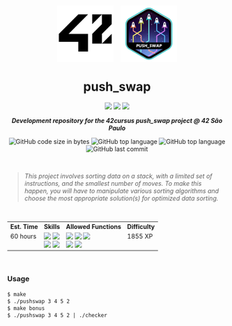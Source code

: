 <p align="center">
	<img width="130px;" src="https://raw.githubusercontent.com/iwillenshofer/resources/main/images/42_logo_black.svg" align="center" alt="42" />&nbsp;&nbsp;&nbsp;
	<img width="130px" src="https://raw.githubusercontent.com/iwillenshofer/resources/main/achievements/push_swap.png" align="center" alt="push_swap" />
	<h1 align="center">push_swap</h1>
</p>
<p align="center">
	<img src="https://img.shields.io/badge/Success-84/100_✓-gray.svg?colorA=61c265&colorB=4CAF50&style=for-the-badge">
	<img src="https://img.shields.io/badge/Linux-FCC624?style=for-the-badge&logo=linux&logoColor=black">
	<img src="https://img.shields.io/badge/mac%20os-000000?style=for-the-badge&logo=apple&logoColor=white">
</p>

<p align="center">
	<b><i>Development repository for the 42cursus push_swap project @ 42 São Paulo</i></b><br>
</p>

<p align="center">
	<img alt="GitHub code size in bytes" src="https://img.shields.io/github/languages/code-size/iwillenshofer/push_swap?color=blueviolet" />
	<img alt="GitHub top language" src="https://img.shields.io/github/languages/top/iwillenshofer/push_swap?color=blue" />
	<img alt="GitHub top language" src="https://img.shields.io/github/commit-activity/t/iwillenshofer/push_swap?color=brightgreen" />
	<img alt="GitHub last commit" src="https://img.shields.io/github/last-commit/iwillenshofer/push_swap?color=brightgreen" />
</p>
<br>

> _This project involves sorting data on a stack, with a limited set of instructions, and the smallest number of moves. To make this happen, you will have to manipulate various sorting algorithms and choose the most appropriate solution(s) for optimized data sorting._



<br>

<p align="center">
	<table>
		<tr>
			<td><b>Est. Time</b></td>
			<td><b>Skills</b></td>
			<td><b>Allowed Functions</b></td>
			<td><b>Difficulty</b></td>
		</tr>
		<tr>
			<td valign="top">60 hours</td>
			<td valign="top">
<img src="https://img.shields.io/badge/Unix-555">
<img src="https://img.shields.io/badge/Algorithms & AI-555"><br>
<img src="https://img.shields.io/badge/Imperative programming-555">
<img src="https://img.shields.io/badge/Rigor-555">
			</td>
			<td valign="top">
<img src="https://img.shields.io/badge/write()-lightgrey">
<img src="https://img.shields.io/badge/read()-lightgrey">
<img src="https://img.shields.io/badge/malloc()-lightgrey"><br>
<img src="https://img.shields.io/badge/free()-lightgrey">
<img src="https://img.shields.io/badge/exit()-lightgrey">
			</td>
			<td valign="top"> 1855 XP</td>
		</tr>
	</table>
</p>
<br>

### Usage
```
$ make
$ ./pushswap 3 4 5 2
$ make bonus
$ ./pushswap 3 4 5 2 | ./checker
```
